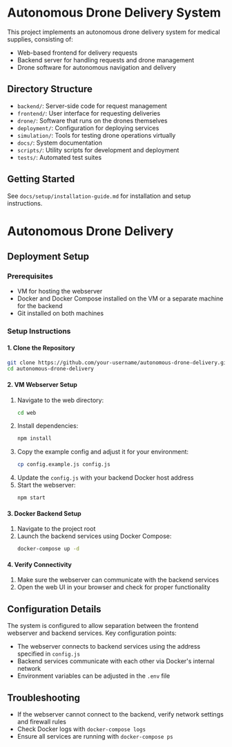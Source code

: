 # Autonomous Drone Delivery System

This project implements an autonomous drone delivery system for medical supplies, consisting of:
- Web-based frontend for delivery requests
- Backend server for handling requests and drone management
- Drone software for autonomous navigation and delivery

## Directory Structure
- `backend/`: Server-side code for request management
- `frontend/`: User interface for requesting deliveries
- `drone/`: Software that runs on the drones themselves
- `deployment/`: Configuration for deploying services
- `simulation/`: Tools for testing drone operations virtually
- `docs/`: System documentation
- `scripts/`: Utility scripts for development and deployment
- `tests/`: Automated test suites

## Getting Started
See `docs/setup/installation-guide.md` for installation and setup instructions.

# Autonomous Drone Delivery

## Deployment Setup

### Prerequisites
- VM for hosting the webserver
- Docker and Docker Compose installed on the VM or a separate machine for the backend
- Git installed on both machines

### Setup Instructions

#### 1. Clone the Repository
```bash
git clone https://github.com/your-username/autonomous-drone-delivery.git
cd autonomous-drone-delivery
```

#### 2. VM Webserver Setup
1. Navigate to the web directory:
   ```bash
   cd web
   ```
2. Install dependencies:
   ```bash
   npm install
   ```
3. Copy the example config and adjust it for your environment:
   ```bash
   cp config.example.js config.js
   ```
4. Update the `config.js` with your backend Docker host address
5. Start the webserver:
   ```bash
   npm start
   ```

#### 3. Docker Backend Setup
1. Navigate to the project root
2. Launch the backend services using Docker Compose:
   ```bash
   docker-compose up -d
   ```

#### 4. Verify Connectivity
1. Make sure the webserver can communicate with the backend services
2. Open the web UI in your browser and check for proper functionality

## Configuration Details
The system is configured to allow separation between the frontend webserver and backend services. Key configuration points:
- The webserver connects to backend services using the address specified in `config.js`
- Backend services communicate with each other via Docker's internal network
- Environment variables can be adjusted in the `.env` file

## Troubleshooting
- If the webserver cannot connect to the backend, verify network settings and firewall rules
- Check Docker logs with `docker-compose logs`
- Ensure all services are running with `docker-compose ps`
